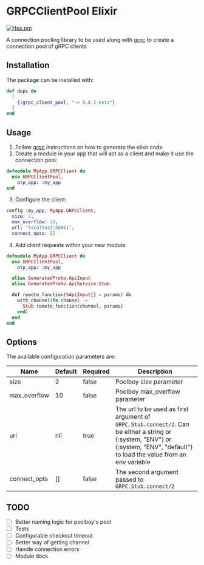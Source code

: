 # GRPCClientPool Elixir

[![Hex.pm](https://img.shields.io/hexpm/v/grpc_client_pool.svg)](https://hex.pm/packages/grpc_client_pool)

A connection pooling library to be used along with [grpc](https://github.com/elixir-grpc/grpc) to create a connection pool of gRPC clients

## Installation

The package can be installed with:

```elixir
def deps do
  [
    {:grpc_client_pool, "~> 0.0.1-beta"}
  ]
end
```

## Usage

1. Follow [grpc](https://github.com/elixir-grpc/grpc) instructions on how to generate the elixir code
2. Create a module in your app that will act as a client and make it use the connection pool:

```elixir
defmodule MyApp.GRPCClient do
  use GRPCClientPool,
    otp_app: :my_app
end
```

3. Configure the client:
```elixir
config :my_app, MyApp.GRPCClient,
  size: 2,                                  
  max_overflow: 10,
  url: "localhost:50051",
  connect_opts: []
```

4. Add client requests within your new module:

```elixir
defmodule MyApp.GRPCClient do
  use GRPCClientPool,
    otp_app: :my_app

  alias GeneratedProto.ApiInput
  alias GeneratedProto.ApiService.Stub

  def remote_function(%ApiInput{} = params) do
    with_channel(fn channel ->
      Stub.remote_function(channel, params)
    end)
  end
end
```

## Options

The available configuration parameters are:

| Name         | Default | Required | Description                                                                                                                                                                     |
|--------------|---------|----------|---------------------------------------------------------------------------------------------------------------------------------------------------------------------------------|
| size         | 2       | false    | Poolboy size parameter                                                                                                                                                          |
| max_overflow | 10      | false    | Poolboy max_overflow parameter                                                                                                                                                  |
| url          | nil     | true     | The url to be used as first argument of `GRPC.Stub.connect/2`. Can be either a string or {:system, "ENV"} or {:system, "ENV", "default"} to load the value from an env variable |
| connect_opts | []      | false    | The second argument passed to `GRPC.Stub.connect/2`                                                                                                                             |

## TODO

- [ ] Better naming logic for poolboy's pool
- [ ] Tests
- [ ] Configurable checkout timeout
- [ ] Better way of getting channel
- [ ] Handle connection errors
- [ ] Module docs
